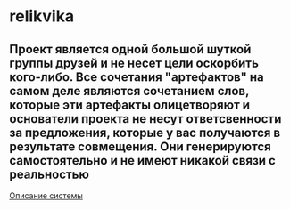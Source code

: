 # relikvika
## Проект является одной большой шуткой группы друзей и не несет цели оскорбить кого-либо. Все сочетания "артефактов" на самом деле являются сочетанием слов, которые эти артефакты олицетворяют и основатели проекта не несут ответсвенности за предложения, которые у вас получаются в результате совмещения. Они генерируются самостоятельно и не имеют никакой связи с реальностью

[Описание системы](https://github.com/GGergibt/relikvika/blob/main/docs/techincal_req.md)

